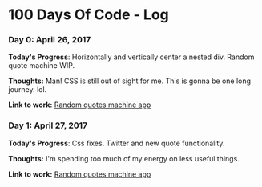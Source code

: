 # 100 Days Of Code - Log
<!--

### Day 0: February 30, 2016 (Example 1)
##### (delete me or comment me out)

**Today's Progress**: Fixed CSS, worked on canvas functionality for the app.

**Thoughts:** I really struggled with CSS, but, overall, I feel like I am slowly getting better at it. Canvas is still new for me, but I managed to figure out some basic functionality.

**Link to work:** [Calculator App](http://www.example.com)

### Day 0: February 30, 2016 (Example 2)
##### (delete me or comment me out)

**Today's Progress**: Fixed CSS, worked on canvas functionality for the app.

**Thoughts**: I really struggled with CSS, but, overall, I feel like I am slowly getting better at it. Canvas is still new for me, but I managed to figure out some basic functionality.

**Link(s) to work**: [Calculator App](http://www.example.com)


### Day 1: June 27, Monday

**Today's Progress**: I've gone through many exercises on FreeCodeCamp.

**Thoughts** I've recently started coding, and it's a great feeling when I finally solve an algorithm challenge after a lot of attempts and hours spent.

**Link(s) to work**
1. [Find the Longest Word in a String](https://www.freecodecamp.com/challenges/find-the-longest-word-in-a-string)
2. [Title Case a Sentence](https://www.freecodecamp.com/challenges/title-case-a-sentence)
-->
### Day 0: April 26, 2017

**Today's Progress**: Horizontally and vertically center a nested div. Random quote machine WIP.

**Thoughts:** Man! CSS is still out of sight for me. This is gonna be one long journey. lol.

**Link to work:** [Random quotes machine app ](https://codepen.io/sevensins02/pen/qmNRYP)

### Day 1: April 27, 2017 

**Today's Progress**: Css fixes. Twitter and new quote functionality.

**Thoughts:** I'm spending too much of my energy on less useful things.

**Link to work:** [Random quotes machine app ](https://codepen.io/sevensins02/pen/qmNRYP)